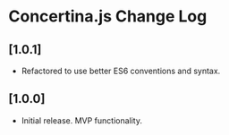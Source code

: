 # Concertina.js Change Log

## [1.0.1]
- Refactored to use better ES6 conventions and syntax.

## [1.0.0]
- Initial release. MVP functionality.
